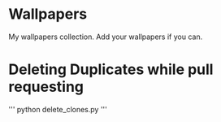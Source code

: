 # Wallpapers
My wallpapers collection.
Add your wallpapers if you can.

# Deleting Duplicates while pull requesting
'''
python delete_clones.py
'''	
